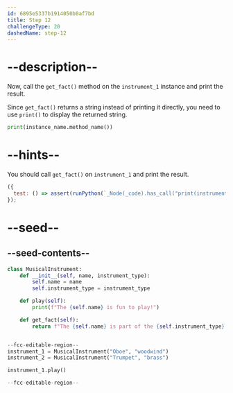 ```yaml
---
id: 6895e5337b1914050b0af7bd
title: Step 12
challengeType: 20
dashedName: step-12
---
```


# --description--

Now, call the `get_fact()` method on the `instrument_1` instance and print the result.

Since `get_fact()` returns a string instead of printing it directly, you need to use `print()` to display the returned string.

```python
print(instance_name.method_name())
```

# --hints--

You should call `get_fact()` on `instrument_1` and print the result.

```js
({
  test: () => assert(runPython(`_Node(_code).has_call("print(instrument_1.get_fact())")`))
});
```

# --seed--

## --seed-contents--

```py
class MusicalInstrument:
    def __init__(self, name, instrument_type):
        self.name = name
        self.instrument_type = instrument_type

    def play(self):
        print(f"The {self.name} is fun to play!")

    def get_fact(self):
        return f"The {self.name} is part of the {self.instrument_type} family of instruments."


--fcc-editable-region--
instrument_1 = MusicalInstrument("Oboe", "woodwind")
instrument_2 = MusicalInstrument("Trumpet", "brass")

instrument_1.play()

--fcc-editable-region--
```
